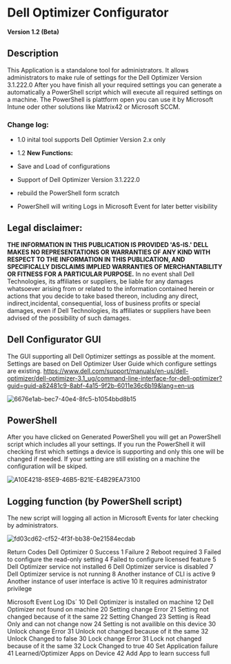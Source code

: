 # Dell Optimizer Configurator

**Version 1.2 (Beta)**

## Description
This Application is a standalone tool for administrators. It allows administrators to make rule of settings for the Dell Optimizer Version 3.1.222.0 After you have finish all your required settings you can generate a automatically a PowerShell script which will execute all required settings on a machine. The PowerShell is plattform open you can use it by Microsoft Intune oder other solutions like Matrix42 or Microsoft SCCM.

### Change log:
- 1.0     inital tool supports Dell Optimier Version 2.x only
- 1.2     **New Functions:**

- Save and Load of configurations
- Support of Dell Optimizer Version 3.1.222.0
- rebuild the PowerShell form scratch
- PowerShell will writing Logs in Microsoft Event for later better visibility

## Legal disclaimer:
**THE INFORMATION IN THIS PUBLICATION IS PROVIDED 'AS-IS.' DELL MAKES NO REPRESENTATIONS OR WARRANTIES OF ANY KIND WITH RESPECT TO THE INFORMATION IN THIS PUBLICATION, AND SPECIFICALLY DISCLAIMS IMPLIED WARRANTIES OF MERCHANTABILITY OR FITNESS FOR A PARTICULAR PURPOSE.**
In no event shall Dell Technologies, its affiliates or suppliers, be liable for any damages whatsoever arising from or related to the information contained herein or actions that you decide to take based thereon, including any direct, indirect,incidental, consequential, loss of business profits or special damages, even if Dell Technologies, its affiliates or suppliers have been advised of the possibility of such damages.

## Dell Configurator GUI

The GUI supporting all Dell Optimizer settings as possible at the moment. Settings are based on Dell Optimizer User Guide which configure settings are existing.  https://www.dell.com/support/manuals/en-us/dell-optimizer/dell-optimizer-3.1_ug/command-line-interface-for-dell-optimizer?guid=guid-a82481c9-8abf-4a15-9f2b-6011e36c6b19&lang=en-us

![6676e1ab-bec7-40e4-8fc5-b1054bbd8b15](https://user-images.githubusercontent.com/99394991/207340102-a82347e4-82e1-4b76-9d2f-6f49be0447a9.jpg)

## PowerShell

After you have clicked on Generated PowerShell you will get an PowerShell script which includes all your settings. If you run the PowerShell it will checking first which settings a device is supporting and only this one will be changed if needed. If your setting are still existing on a machine the configuration will be skiped.

![A10E4218-85E9-46B5-B21E-E4B29EA73100](https://user-images.githubusercontent.com/99394991/207343457-50fb6861-a99c-4d8e-8371-27855aabb390.GIF)


## Logging function (by PowerShell script)

The new script will logging all action in Microsoft Events for later checking by administrators.

![fd03cd62-cf52-4f3f-bb38-0e21584ecdab](https://user-images.githubusercontent.com/99394991/207339606-2d09bd01-755b-48ec-b22a-3472e78e70f4.jpg)

Return Codes Dell Optimizer
0 Success
1 Failure
2 Reboot required
3 Failed to configure the read-only setting
4 Failed to configure licensed feature
5 Dell Optimizer service not installed
6 Dell Optimizer service is disabled
7 Dell Optimizer service is not running
8 Another instance of CLI is active
9 Another instance of user interface is active
10 It requires administrator privilege

Microsoft Event Log IDs´
10 Dell Optimizer is installed on machine
12 Dell Optimizer not found on machine
20 Setting change Error
21 Setting not changed because of it the same
22 Setting Changed
23 Setting is Read Only and can not change now
24 Setting is not availible on this device
30 Unlock change Error
31 Unlock not changed because of it the same
32 Unlock Changed to false
30 Lock change Error
31 Lock not changed because of it the same
32 Lock Changed to true
40 Set Application failure
41 Learned/Optimizer Apps on Device
42 Add App to learn success full

